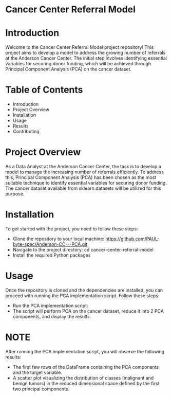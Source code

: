 # Cancer Center Referral Model

 # Introduction
 Welcome to the Cancer Center Referral Model project repository! This project aims to develop a model to address the growing number of referrals at the Anderson Cancer Center. The initial step involves identifying essential variables for securing donor funding, which will be achieved through Principal Component Analysis (PCA) on the cancer dataset.

 # Table of Contents
  * Introduction
  * Project Overview
  * Installation
  * Usage
  * Results
  * Contributing

# Project Overview
 As a Data Analyst at the Anderson Cancer Center, the task is to develop a model to manage the increasing number of referrals efficiently. To address this, Principal 
 Component Analysis (PCA) has been chosen as the most suitable technique to identify essential variables for securing donor funding. The cancer dataset available from 
 sklearn.datasets will be utilized for this purpose.

# Installation
To get started with the project, you need to follow these steps:

 * Clone the repository to your local machine: https://github.com/PAUL-byte-spec/Anderson-CC---PCA.git
 * Navigate to the project directory: cd cancer-center-referral-model
 * Install the required Python packages

# Usage
Once the repository is cloned and the dependencies are installed, you can proceed with running the PCA implementation script. Follow these steps:

 * Run the PCA implementation script:
 * The script will perform PCA on the cancer dataset, reduce it into 2 PCA components, and display the results.

# NOTE
After running the PCA implementation script, you will observe the following results:

  * The first few rows of the DataFrame containing the PCA components and the target variable.
  * A scatter plot visualizing the distribution of classes (malignant and benign tumors) in the reduced dimensional space defined by the first two principal components.

 
